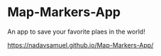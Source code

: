 # Map-Markers-App
An app to save your favorite plaes in the world!

https://nadavsamuel.github.io/Map-Markers-App/

